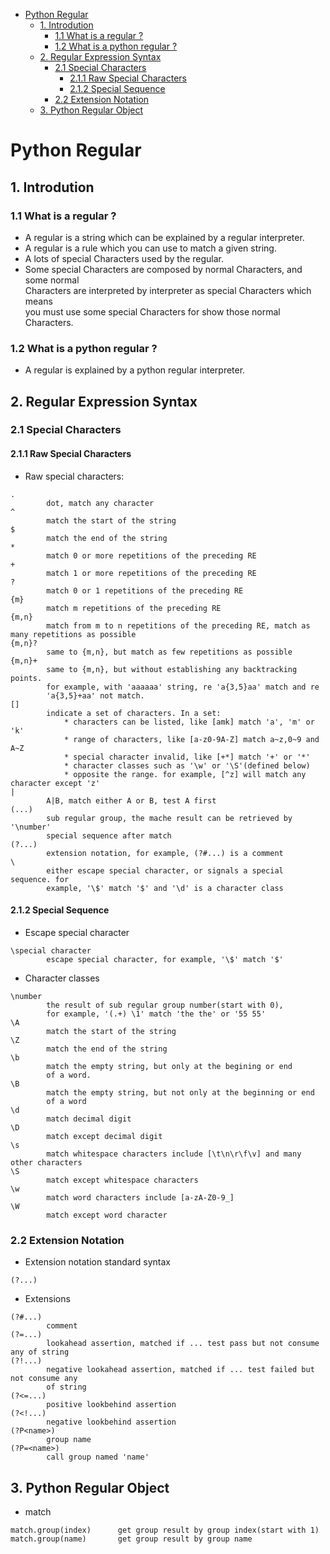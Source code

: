 
<!-- vim-markdown-toc GFM -->

* [Python Regular](#python-regular)
    * [1. Introdution](#1-introdution)
        * [1.1 What is a regular ?](#11-what-is-a-regular-)
        * [1.2 What is a python regular ?](#12-what-is-a-python-regular-)
    * [2. Regular Expression Syntax](#2-regular-expression-syntax)
        * [2.1 Special Characters](#21-special-characters)
            * [2.1.1 Raw Special Characters](#211-raw-special-characters)
            * [2.1.2 Special Sequence](#212-special-sequence)
        * [2.2 Extension Notation](#22-extension-notation)
    * [3. Python Regular Object](#3-python-regular-object)

<!-- vim-markdown-toc -->

# Python Regular
## 1. Introdution
### 1.1 What is a regular ?
- A regular is a string which can be explained by a regular interpreter.  
- A regular is a rule which you can use to match a given string.  
- A lots of special Characters used by the regular.  
- Some special Characters are composed by normal Characters, and some normal  
    Characters are interpreted by interpreter as special Characters which means  
    you must use some special Characters for show those normal Characters.  
### 1.2 What is a python regular ?
- A regular is explained by a python regular interpreter.  
## 2. Regular Expression Syntax
### 2.1 Special Characters
#### 2.1.1 Raw Special Characters
- Raw special characters:  
```
.
        dot, match any character
^
        match the start of the string
$
        match the end of the string
*
        match 0 or more repetitions of the preceding RE
+
        match 1 or more repetitions of the preceding RE
?
        match 0 or 1 repetitions of the preceding RE
{m}
        match m repetitions of the preceding RE
{m,n}
        match from m to n repetitions of the preceding RE, match as many repetitions as possible
{m,n}?
        same to {m,n}, but match as few repetitions as possible
{m,n}+
        same to {m,n}, but without establishing any backtracking points.
        for example, with 'aaaaaa' string, re 'a{3,5}aa' match and re
        'a{3,5}+aa' not match.
[]
        indicate a set of characters. In a set:
            * characters can be listed, like [amk] match 'a', 'm' or 'k'
            * range of characters, like [a-z0-9A-Z] match a~z,0~9 and A~Z
            * special character invalid, like [+*] match '+' or '*'
            * character classes such as '\w' or '\S'(defined below)
            * opposite the range. for example, [^z] will match any character except 'z'
|
        A|B, match either A or B, test A first
(...)
        sub regular group, the mache result can be retrieved by '\number' 
        special sequence after match
(?...)
        extension notation, for example, (?#...) is a comment
\
        either escape special character, or signals a special sequence. for
        example, '\$' match '$' and '\d' is a character class
```
#### 2.1.2 Special Sequence 
- Escape special character  
```
\special character
        escape special character, for example, '\$' match '$'
```
- Character classes  
```
\number
        the result of sub regular group number(start with 0),
        for example, '(.+) \1' match 'the the' or '55 55'
\A
        match the start of the string
\Z
        match the end of the string
\b
        match the empty string, but only at the begining or end 
        of a word.
\B
        match the empty string, but not only at the beginning or end
        of a word
\d
        match decimal digit
\D
        match except decimal digit
\s
        match whitespace characters include [\t\n\r\f\v] and many other characters
\S
        match except whitespace characters
\w
        match word characters include [a-zA-Z0-9_]
\W
        match except word character
```
### 2.2 Extension Notation
- Extension notation standard syntax  
```
(?...)
```
- Extensions  
```
(?#...)
        comment
(?=...)
        lookahead assertion, matched if ... test pass but not consume any of string
(?!...)
        negative lookahead assertion, matched if ... test failed but not consume any
        of string
(?<=...)
        positive lookbehind assertion
(?<!...)
        negative lookbehind assertion
(?P<name>)
        group name
(?P=<name>)
        call group named 'name'
```
## 3. Python Regular Object
- match  
```
match.group(index)      get group result by group index(start with 1)
match.group(name)       get group result by group name
```

